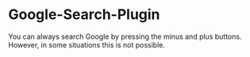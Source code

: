 # Google-Search-Plugin
You can always search Google by pressing the minus and plus buttons.
However, in some situations this is not possible.
